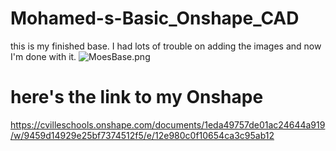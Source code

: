 # Mohamed-s-Basic_Onshape_CAD
 this is my finished base. I had lots of trouble on adding the images and now I'm done with it.
![MoesBase.png](images/images/Screenshot-202020-09-24-20at-207.12.04-20PM.png)
# here's the link to my Onshape
https://cvilleschools.onshape.com/documents/1eda49757de01ac24644a919/w/9459d14929e25bf7374512f5/e/12e980c0f10654ca3c95ab12
